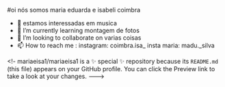 #oi nós somos  maria eduarda  e isabeli coimbra
- 👀  estamos interessadas em musica
- 🌱 I’m currently learning  montagem de fotos  
- 💞️ I’m looking to collaborate on  varias coisas
- 📫 How to reach me : instagram: coimbra.isa_  insta maria: madu._silva

<!-
mariaeisa1/mariaeisa1 is a ✨ special ✨ repository because its `README.md` (this file) appears on your GitHub profile.
You can click the Preview link to take a look at your changes.
--->
